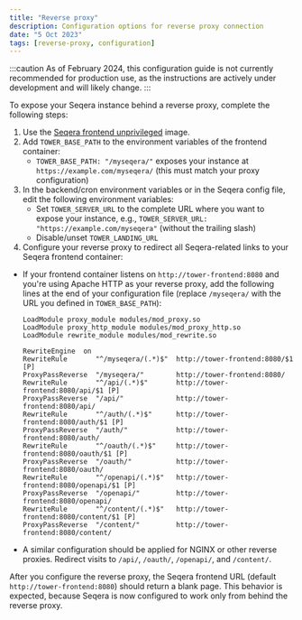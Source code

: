 ```yaml
---
title: "Reverse proxy"
description: Configuration options for reverse proxy connection
date: "5 Oct 2023"
tags: [reverse-proxy, configuration]
---
```


:::caution
As of February 2024, this configuration guide is not currently recommended for production use, as the instructions are actively under development and will likely change.
:::

To expose your Seqera instance behind a reverse proxy, complete the following steps:

1. Use the [Seqera frontend unprivileged](../kubernetes#seqera-frontend-unprivileged) image.
2. Add `TOWER_BASE_PATH` to the environment variables of the frontend container:
   - `TOWER_BASE_PATH: "/myseqera/"` exposes your instance at `https://example.com/myseqera/` (this must match your proxy configuration)
3. In the backend/cron environment variables or in the Seqera config file, edit the following environment variables:
   - Set `TOWER_SERVER_URL` to the complete URL where you want to expose your instance, e.g., `TOWER_SERVER_URL: "https://example.com/myseqera"` (without the trailing slash)
   - Disable/unset `TOWER_LANDING_URL`
4. Configure your reverse proxy to redirect all Seqera-related links to your Seqera frontend container:

- If your frontend container listens on `http://tower-frontend:8080` and you're using Apache HTTP as your reverse proxy, add the following lines at the end of your configuration file (replace `/myseqera/` with the URL you defined in `TOWER_BASE_PATH`):

  ```
  LoadModule proxy_module modules/mod_proxy.so
  LoadModule proxy_http_module modules/mod_proxy_http.so
  LoadModule rewrite_module modules/mod_rewrite.so

  RewriteEngine  on
  RewriteRule       "^/myseqera/(.*)$"  http://tower-frontend:8080/$1 [P]
  ProxyPassReverse  "/myseqera/"        http://tower-frontend:8080/
  RewriteRule       "^/api/(.*)$"       http://tower-frontend:8080/api/$1 [P]
  ProxyPassReverse  "/api/"             http://tower-frontend:8080/api/
  RewriteRule       "^/auth/(.*)$"      http://tower-frontend:8080/auth/$1 [P]
  ProxyPassReverse  "/auth/"            http://tower-frontend:8080/auth/
  RewriteRule       "^/oauth/(.*)$"     http://tower-frontend:8080/oauth/$1 [P]
  ProxyPassReverse  "/oauth/"           http://tower-frontend:8080/oauth/
  RewriteRule       "^/openapi/(.*)$"   http://tower-frontend:8080/openapi/$1 [P]
  ProxyPassReverse  "/openapi/"         http://tower-frontend:8080/openapi/
  RewriteRule       "^/content/(.*)$"   http://tower-frontend:8080/content/$1 [P]
  ProxyPassReverse  "/content/"         http://tower-frontend:8080/content/
  ```

- A similar configuration should be applied for NGINX or other reverse proxies. Redirect visits to `/api/`, `/oauth/`, `/openapi/`, and `/content/`.

After you configure the reverse proxy, the Seqera frontend URL (default `http://tower-frontend:8080`) should return a blank page. This behavior is expected, because Seqera is now configured to work only from behind the reverse proxy.
